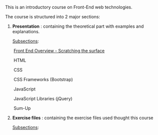 This is an introductory course on Front-End web technologies.



The course is structured into 2 major sections:

1. **Presentation** : containing the theoretical part with examples and explanations.

   <u>Subsections</u>:

   ​	[Front End Overview - Scratching the surface](presentation/00_FrontEndOverview.md)

   ​	HTML 

   ​	CSS

   ​	CSS Frameworks (Bootstrap)

   ​	JavaScript

   ​	JavaScript Libraries (jQuery)

   ​	Sum-Up

   

2. **Exercise files** : containing the exercise files used thought this course 

   <u>Subsections</u>:





